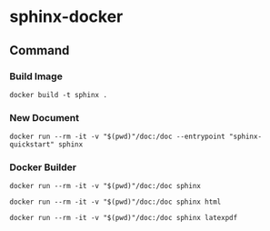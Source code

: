 # sphinx-docker

## Command

### Build Image

`docker build -t sphinx .`

### New Document

`docker run --rm -it -v "$(pwd)"/doc:/doc --entrypoint "sphinx-quickstart" sphinx`

### Docker Builder

`docker run --rm -it -v "$(pwd)"/doc:/doc sphinx`

`docker run --rm -it -v "$(pwd)"/doc:/doc sphinx html`

`docker run --rm -it -v "$(pwd)"/doc:/doc sphinx latexpdf`
